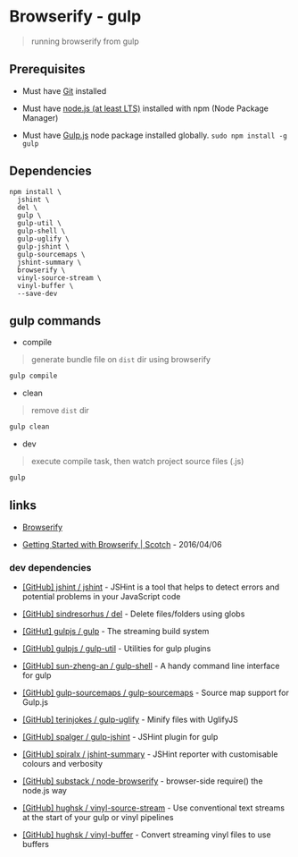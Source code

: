 # Browserify - gulp

> running browserify from gulp


## Prerequisites

* Must have [Git](http://git-scm.com/) installed

* Must have [node.js (at least LTS)](http://nodejs.org/) installed with npm (Node Package Manager)

* Must have [Gulp.js](http://gulpjs.com/) node package installed globally.  `sudo npm install -g gulp`


## Dependencies

```
npm install \
  jshint \
  del \
  gulp \
  gulp-util \
  gulp-shell \
  gulp-uglify \
  gulp-jshint \
  gulp-sourcemaps \
  jshint-summary \
  browserify \
  vinyl-source-stream \
  vinyl-buffer \
  --save-dev
```


## gulp commands

* compile

> generate bundle file on `dist` dir using browserify

```bash
gulp compile
```

* clean

> remove `dist` dir

```bash
gulp clean
```

* dev

> execute compile task, then watch project source files (.js)

```bash
gulp
```


## links

* [Browserify](http://browserify.org/)

* [Getting Started with Browserify | Scotch](https://scotch.io/tutorials/getting-started-with-browserify) - 2016/04/06

### dev dependencies

* [[GitHub] jshint / jshint](https://github.com/jshint/jshint) - JSHint is a tool that helps to detect errors and potential problems in your JavaScript code

* [[GitHub] sindresorhus / del](https://github.com/sindresorhus/del) - Delete files/folders using globs

* [[GitHut] gulpjs / gulp](https://github.com/gulpjs/gulp) - The streaming build system

* [[GitHub] gulpjs / gulp-util](https://github.com/gulpjs/gulp-util) - Utilities for gulp plugins

* [[GitHub] sun-zheng-an / gulp-shell](https://github.com/sun-zheng-an/gulp-shell) - A handy command line interface for gulp

* [[GitHub] gulp-sourcemaps / gulp-sourcemaps](https://github.com/gulp-sourcemaps/gulp-sourcemaps) - Source map support for Gulp.js

* [[GitHub] terinjokes / gulp-uglify](https://github.com/terinjokes/gulp-uglify) - Minify files with UglifyJS

* [[GitHub] spalger / gulp-jshint](https://github.com/spalger/gulp-jshint) - JSHint plugin for gulp

* [[GitHub] spiralx / jshint-summary](https://github.com/spiralx/jshint-summary) - JSHint reporter with customisable colours and verbosity

* [[GitHub] substack / node-browserify](https://github.com/substack/node-browserify) - browser-side require() the node.js way

* [[GitHub] hughsk / vinyl-source-stream](https://github.com/hughsk/vinyl-source-stream) - Use conventional text streams at the start of your gulp or vinyl pipelines

* [[GitHub] hughsk / vinyl-buffer](https://github.com/hughsk/vinyl-buffer) - Convert streaming vinyl files to use buffers
